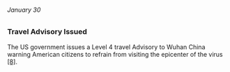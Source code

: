 ###### January 30

### Travel Advisory Issued

The US government issues a Level 4 travel Advisory to Wuhan China warning American citizens to refrain from visiting the epicenter of the virus [[8]](https://www.nytimes.com/article/coronavirus-timeline.html).

